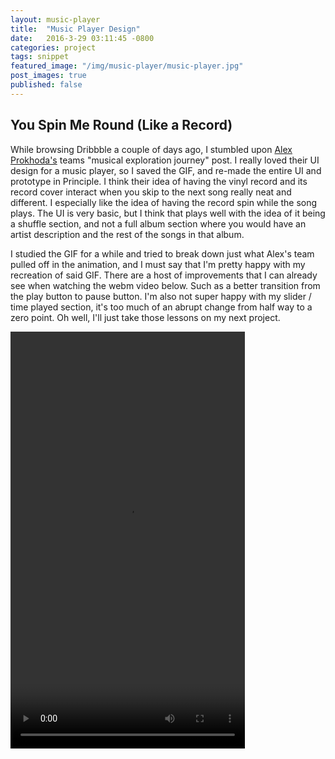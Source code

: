 ```yaml
---
layout: music-player
title:  "Music Player Design"
date:   2016-3-29 03:11:45 -0800
categories: project
tags: snippet
featured_image: "/img/music-player/music-player.jpg"
post_images: true
published: false
---
```

## You Spin Me Round (Like a Record)

While browsing Dribbble a couple of days ago, I stumbled upon [Alex Prokhoda's](https://dribbble.com/shots/2602525-Music-Player-Exploration) teams "musical exploration journey" post.  I really loved their UI design for a music player, so I saved the GIF, and re-made the entire UI and prototype in Principle.  I think their idea of having the vinyl record and its record cover interact when you skip to the next song really neat and different.  I especially like the idea of having the record spin while the song plays.  The UI is very basic, but I think that plays well with the idea of it being a shuffle section, and not a full album section where you would have an artist description and the rest of the songs in that album.      

I studied the GIF for a while and tried to break down just what Alex's team pulled off in the animation, and I must say that I'm pretty happy with my recreation of said GIF.  There are a host of improvements that I can already see when watching the webm video below.  Such as a better transition from the play button to pause button.  I'm also not super happy with my slider / time played section, it's too much of an abrupt change from half way to a zero point.  Oh well, I'll just take those lessons on my next project.

<div class="video">
<video width="375" height="667" controls>
  <source src="/video/music-player/music-player.mp4" type="video/mp4">
  <source src="/video/music-player/music-player.webm" type="video/webm">
Your browser does not support the video tag.
</video>
</div>
